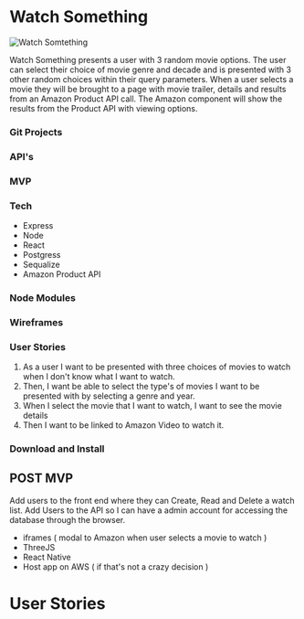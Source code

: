 # Watch Something

![Watch Somtething](http://i.imgur.com/wujRn0d.jpg)

Watch Something presents a user with 3 random movie options. The user 
can select their choice of movie genre and decade and is presented with 3 other random choices 
within their query parameters. When a user selects a movie they will be brought to a page with movie trailer, details 
and results from an Amazon Product API call. The Amazon component will show the results from the Product API with viewing options.

### Git Projects

### API's

### MVP 

### Tech
* Express
* Node
* React
* Postgress 
* Sequalize
* Amazon Product API 

### Node Modules

### Wireframes

### User Stories
1. As a user I want to be presented with three choices of movies to watch when I don't know what I want to watch.
2. Then, I want be able to select the type's of movies I want to be presented with by selecting a genre and year. 
3. When I select the movie that I want to watch, I want to see the movie details 
3. Then I want to be linked to Amazon Video to watch it.

### Download and Install


## POST MVP
Add users to the front end where they can Create, Read and Delete a watch list.
Add Users to the API so I can have a admin account for accessing the database through the browser.
* iframes ( modal to Amazon when user selects a movie to watch )
* ThreeJS
* React Native 
* Host app on AWS ( if that's not a crazy decision )

# User Stories



